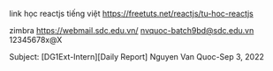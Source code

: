 link học reactjs tiếng việt
https://freetuts.net/reactjs/tu-hoc-reactjs

zimbra
https://webmail.sdc.edu.vn/
nvquoc-batch9bd@sdc.edu.vn
12345678x@X	

Subject: [DG1Ext-Intern][Daily Report] Nguyen Van Quoc-Sep 3, 2022